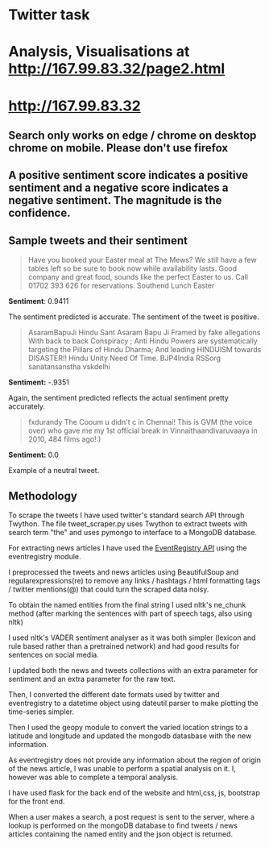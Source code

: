 # Twitter task

# Analysis, Visualisations at http://167.99.83.32/page2.html
# http://167.99.83.32

## Search only works on edge / chrome on desktop chrome on mobile. Please don't use firefox

## A positive sentiment score indicates a positive sentiment and a negative score indicates a negative sentiment. The magnitude is the confidence.

## Sample tweets and their sentiment

> Have you booked your Easter meal at The Mews? We still have a few tables left so be sure to book now while availability lasts. Good company and great food, sounds like the perfect Easter to us. Call 01702 393 626 for reservations. Southend Lunch Easter

**Sentiment**: 0.9411

The sentiment predicted is accurate. The sentiment of the tweet is positive.

> AsaramBapuJi Hindu Sant Asaram Bapu Ji Framed by fake allegations With back to back Conspiracy ; Anti Hindu Powers are systematically targeting the Pillars of Hindu Dharma; And leading HINDUISM towards DISASTER!! Hindu Unity Need Of Time. BJP4India RSSorg sanatansanstha vskdelhi


**Sentiment:** -.9351

Again, the sentiment predicted reflects the actual sentiment pretty accurately.

> fxdurandy The Cooum u didn't c in Chennai! This is GVM (the voice over) who gave me my 1st official break in Vinnaithaandivaruvaaya in 2010, 484 films ago!:)

**Sentiment:** 0.0

Example of a neutral tweet.

## Methodology
To scrape the tweets I have used twitter's standard search API through Twython. The file tweet_scraper.py uses Twython to extract tweets with search term "the" and uses pymongo to interface to a MongoDB database.

For extracting news articles I have used the [EventRegistry API](http://eventregistry.org/documentation) using the eventregistry module. 

I preprocessed the tweets and news articles using BeautifulSoup and regularexpressions(re) to remove any links / hashtags / html formatting tags / twitter mentions(@) that could turn the scraped data noisy.

To obtain the named entities from the final string I used nltk's ne_chunk method (after marking the sentences with part of speech tags, also using nltk)

I used nltk's VADER sentiment analyser as it was both simpler (lexicon and rule based rather than a pretrained network) and had good results for sentences on social media.

I updated both the news and tweets collections with an extra parameter for sentiment and an extra parameter for the raw text.

Then, I converted the different date formats used by twitter and eventregistry to a datetime object using dateutil.parser to make plotting the time-series simpler.

Then I used the geopy module to convert the varied location strings to a latitude and longitude and updated the mongodb datasbase with the new information.

As eventregistry does not provide any information about the region of origin of the news article, I was unable to perform a spatial analysis on it. I, however was able to complete a temporal analysis.

I have used flask for the back end of the website and html,css, js, bootstrap for the front end.

When a user makes a search, a post request is sent to the server, where a lookup is performed on the mongoDB database to find tweets / news articles containing the named entity and the json object is returned.
